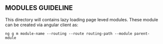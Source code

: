## MODULES GUIDELINE

This directory will contains lazy loading page leved modules. These module can be created via angular client as:

``
ng g m module-name --routing --route routing-path --module parent-mdule
``
